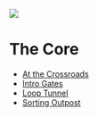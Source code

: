 <a href="https://www.instagram.com/9_Tay"><img src="https://img.shields.io/badge/instagram-%23E4415F?style=flat&logo=instagram&logoColor=white"/></a>

# The Core

* [At the Crossroads](At%20the%20Crossroads)
* [Intro Gates](Intro%20Gates)
* [Loop Tunnel](Loop%20Tunnel)
* [Sorting Outpost](Sorting%20Outpost)